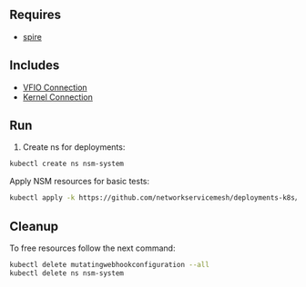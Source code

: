## Requires

- [spire](../spire)

## Includes

- [VFIO Connection](../use-cases/Vfio2Noop)
- [Kernel Connection](../use-cases/SriovKernel2Noop)

## Run

1. Create ns for deployments:
```bash
kubectl create ns nsm-system
```

Apply NSM resources for basic tests:
```bash
kubectl apply -k https://github.com/networkservicemesh/deployments-k8s/examples/sriov?ref=85eca3541fe60e1967acaf3f7233a916b2dc3f91
```

## Cleanup

To free resources follow the next command:
```bash
kubectl delete mutatingwebhookconfiguration --all
kubectl delete ns nsm-system
```
